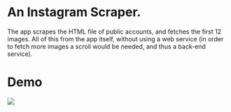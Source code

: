 # An Instagram Scraper. 
The app scrapes the HTML file of public accounts, and fetches the first 12 images. All of this from the app itself, without using a web service (in order to fetch more images a scroll would be needed, and thus a back-end service).


# Demo
![](InstagramScraper.gif)
